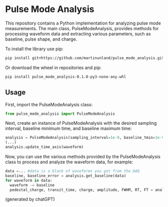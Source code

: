 # Pulse Mode Analysis
This repository contains a Python implementation for analyzing pulse mode measurements. The main class, PulseModeAnalysis, provides methods for processing waveform data and extracting various parameters, such as baseline, pulse shape, and charge.

To install the library use pip:
```bash
pip install git+https://github.com/martinunland/pulse_mode_analysis.git
```
Or download the wheel in repositories and pip:
```bash
pip install pulse_mode_analysis-0.1.0-py3-none-any.whl
```
## Usage
First, import the PulseModeAnalysis class:

```python
from pulse_mode_analysis import PulseModeAnalysis
```

Next, create an instance of PulseModeAnalysis with the desired sampling interval, baseline minimum time, and baseline maximum time:

```python
analysis = PulseModeAnalysis(sampling_interval=1e-9, baseline_tmin=1e-9, baseline_tmax=10e-9)
(...)
analysis.update_time_axis(waveform)
```

Now, you can use the various methods provided by the PulseModeAnalysis class to process and analyze the waveform data, for example:

```python
data =... #data is a block of waveforms you got from the DAQ
baseline, baseline_error = analysis.get_baseline(data)
for waveform in data:
  waveform -= baseline
  pedestal_charge, transit_time, charge, amplitude, FWHM, RT, FT = analysis.process_waveform(waveform)
```


(generated by chatGPT)
